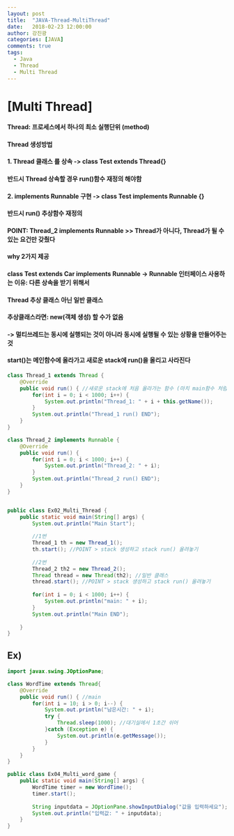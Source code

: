 ```yaml
---
layout: post
title:  "JAVA-Thread-MultiThread"
date:   2018-02-23 12:00:00
author: 강진광
categories: [JAVA]
comments: true
tags:
  - Java
  - Thread
  - Multi Thread
---
```

# [Multi Thread]
#### Thread: 프로세스에서 하나의 최소 실행단위 (method)

#### Thread 생성방법
#### 1. Thread 클래스 를 상속 -> class Test extends Thread{}
#### 반드시 Thread 상속할 경우 run()함수 재정의 해야함

#### 2. implements Runnable 구현 -> class Test implements Runnable {}
#### 반드시 run() 추상함수 재정의
#### POINT: Thread_2 implements Runnable >> Thread가 아니다, Thread가 될 수 있는 요건만 갖췄다

#### why 2가지 제공
#### class Test extends Car implements Runnable -> Runnable 인터페이스 사용하는 이유: 다른 상속을 받기 위해서

#### Thread 추상 클래스 아닌 일반 클래스
#### 추상클래스라면: new(객체 생성) 할 수가 없음

#### -> 멀티쓰레드는 동시에 실행되는 것이 아니라 동시에 실행될 수 있는 상황을 만들어주는 것
#### start()는 메인함수에 올라가고 새로운 stack에 run()을 올리고 사라진다 

~~~java
class Thread_1 extends Thread {
	@Override
	public void run() { //새로운 stack에 처음 올라가는 함수 (마치 main함수 처럼)
		for(int i = 0; i < 1000; i++) {
			System.out.println("Thread_1: " + i + this.getName());
		}
		System.out.println("Thread_1 run() END");
	}
}

class Thread_2 implements Runnable {
	@Override
	public void run() {
		for(int i = 0; i < 1000; i++) {
			System.out.println("Thread_2: " + i);
		}
		System.out.println("Thread_2 run() END");
	}
}


public class Ex02_Multi_Thread {
	public static void main(String[] args) {
		System.out.println("Main Start");
		
		//1번
		Thread_1 th = new Thread_1();
		th.start(); //POINT > stack 생성하고 stack run() 올려놓기
		
		//2번
		Thread_2 th2 = new Thread_2();
		Thread thread = new Thread(th2); //일반 클래스
		thread.start(); //POINT > stack 생성하고 stack run() 올려놓기
		
		for(int i = 0; i < 1000; i++) {
			System.out.println("main: " + i);
		}
		System.out.println("Main END");
		
	}
}
~~~

## Ex)

~~~java
import javax.swing.JOptionPane;

class WordTime extends Thread{
	@Override
	public void run() { //main
		for(int i = 10; i > 0; i--) {
			System.out.println("남은시간: " + i);
			try {
				Thread.sleep(1000); //대기실에서 1초간 쉬어
			}catch (Exception e) {
				System.out.println(e.getMessage());
			}
		}
	}
}

public class Ex04_Multi_word_game {
	public static void main(String[] args) {
		WordTime timer = new WordTime();
		timer.start();
		
		String inputdata = JOptionPane.showInputDialog("값을 입력하세요");
		System.out.println("입력값: " + inputdata);
	}
}
